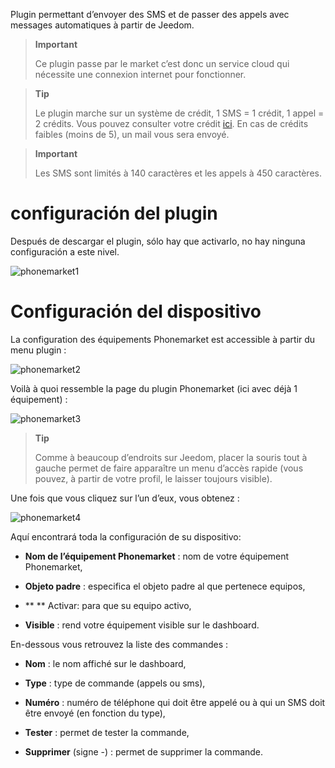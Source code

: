 Plugin permettant d’envoyer des SMS et de passer des appels avec
messages automatiques à partir de Jeedom.

> **Important**
>
> Ce plugin passe par le market c’est donc un service cloud qui
> nécessite une connexion internet pour fonctionner.

> **Tip**
>
> Le plugin marche sur un système de crédit, 1 SMS = 1 crédit, 1 appel =
> 2 crédits. Vous pouvez consulter votre crédit
> [ici](http://market.jeedom.fr/index.php?v=d&p=profils&tab=sms). En cas
> de crédits faibles (moins de 5), un mail vous sera envoyé.

> **Important**
>
> Les SMS sont limités à 140 caractères et les appels à 450 caractères.

configuración del plugin
=======================

Después de descargar el plugin, sólo hay que activarlo,
no hay ninguna configuración a este nivel.

![phonemarket1](../images/phonemarket1.PNG)

Configuración del dispositivo
=============================

La configuration des équipements Phonemarket est accessible à partir du
menu plugin :

![phonemarket2](../images/phonemarket2.PNG)

Voilà à quoi ressemble la page du plugin Phonemarket (ici avec déjà 1
équipement) :

![phonemarket3](../images/phonemarket3.PNG)

> **Tip**
>
> Comme à beaucoup d’endroits sur Jeedom, placer la souris tout à gauche
> permet de faire apparaître un menu d’accès rapide (vous pouvez, à
> partir de votre profil, le laisser toujours visible).

Une fois que vous cliquez sur l’un d’eux, vous obtenez :

![phonemarket4](../images/phonemarket4.PNG)

Aquí encontrará toda la configuración de su dispositivo:

-   **Nom de l’équipement Phonemarket** : nom de votre équipement
    Phonemarket,

-   **Objeto padre** : especifica el objeto padre al que pertenece
    equipos,

-   ** ** Activar: para que su equipo activo,

-   **Visible** : rend votre équipement visible sur le dashboard.

En-dessous vous retrouvez la liste des commandes :

-   **Nom** : le nom affiché sur le dashboard,

-   **Type** : type de commande (appels ou sms),

-   **Numéro** : numéro de téléphone qui doit être appelé ou à qui un
    SMS doit être envoyé (en fonction du type),

-   **Tester** : permet de tester la commande,

-   **Supprimer** (signe -) : permet de supprimer la commande.



